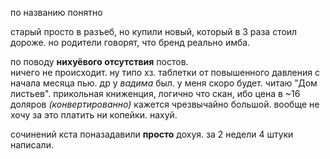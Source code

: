по названию понятно

старый просто в разъеб, но купили новый, который в 3 раза стоил дороже. но родители говорят, что бренд реально имба.

по поводу **нихуёвого отсутствия** постов.  
ничего не происходит. ну типо хз. таблетки от повышенного давления с начала месяца пью. др у _вадима_ был. у меня скоро будет. читаю "Дом листьев". прикольная книженция, логично что скан, ибо цена в ~16 доляров _(конвертированно)_ кажется чрезвычайно большой. вообще не хочу за это платить ни копейки. нахуй. 

сочинений кста поназадавили **просто** дохуя. за 2 недели 4 штуки написали.
